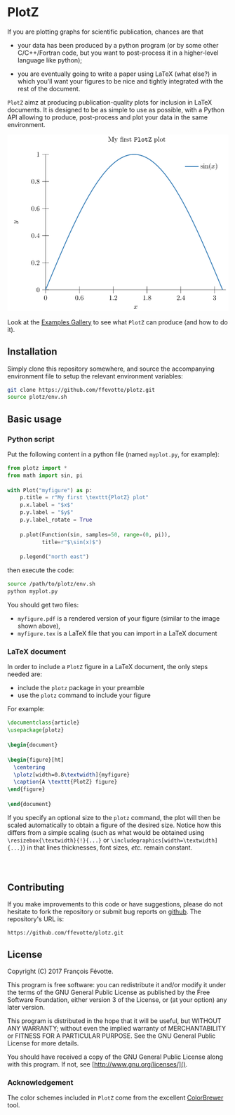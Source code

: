 # PlotZ

If you are plotting graphs for scientific publication, chances are that

- your data has been produced by a python program (or by some other
  C/C++/Fortran code, but you want to post-process it in a higher-level language
  like python);
  
- you are eventually going to write a paper using LaTeX (what else?) in which
  you'll want your figures to be nice and tightly integrated with the rest of
  the document.

`PlotZ` aimz at producing publication-quality plots for inclusion in LaTeX
documents. It is designed to be as simple to use as possible, with a Python API
allowing to produce, post-process and plot your data in the same environment.

[<img src="examples/00-base/plot.svg?raw=true&sanitize=true" width="600px"
      alt="Example plot" />](examples)

Look at the [Examples Gallery](examples) to see what `PlotZ` can produce (and
how to do it).

## Installation

Simply clone this repository somewhere, and source the accompanying environment
file to setup the relevant environment variables:

```sh
git clone https://github.com/ffevotte/plotz.git
source plotz/env.sh
```


## Basic usage

### Python script

Put the following content in a python file (named `myplot.py`, for example):

```python
from plotz import *
from math import sin, pi

with Plot("myfigure") as p:
    p.title = r"My first \texttt{PlotZ} plot"
    p.x.label = "$x$"
    p.y.label = "$y$"
    p.y.label_rotate = True

    p.plot(Function(sin, samples=50, range=(0, pi)),
           title=r"$\sin(x)$")

    p.legend("north east")
```

then execute the code:

```sh
source /path/to/plotz/env.sh
python myplot.py
```

You should get two files:

- `myfigure.pdf` is a rendered version of your figure (similar to the image
  shown above),
- `myfigure.tex` is a LaTeX file that you can import in a LaTeX document


### LaTeX document

In order to include a `PlotZ` figure in a LaTeX document, the only steps needed
are:

- include the `plotz` package in your preamble
- use the `plotz` command to include your figure

For example:

```latex
\documentclass{article}
\usepackage{plotz}

\begin{document}

\begin{figure}[ht]
  \centering
  \plotz[width=0.8\textwidth]{myfigure}
  \caption{A \texttt{PlotZ} figure}
\end{figure}

\end{document}
```


If you specify an optional size to the `plotz` command, the plot will then be
scaled automatically to obtain a figure of the desired size. Notice how this
differs from a simple scaling (such as what would be obtained using
`\resizebox{\textwidth}{!}{...}` or `\includegraphics[width=\textwidth]{...}`)
in that lines thicknesses, font sizes, *etc.* remain constant.

<p style="margin-top: 5em"></p>

## Contributing

If you make improvements to this code or have suggestions, please do not
hesitate to fork the repository or submit bug reports
on [github](https://github.com/ffevotte/plotz.git). The repository's URL is:

    https://github.com/ffevotte/plotz.git


## License

Copyright (C) 2017 François Févotte.

This program is free software: you can redistribute it and/or modify it under the terms of the GNU General Public License as published by the Free Software Foundation, either version 3 of the License, or (at your option) any later version.

This program is distributed in the hope that it will be useful, but WITHOUT ANY WARRANTY; without even the implied warranty of MERCHANTABILITY or FITNESS FOR A PARTICULAR PURPOSE. See the GNU General Public License for more details.

You should have received a copy of the GNU General Public License along with this program. If not, see [http://www.gnu.org/licenses/]().

### Acknowledgement

The color schemes included in `PlotZ` come from the
excellent [ColorBrewer](http://colorbrewer2.org/) tool.
